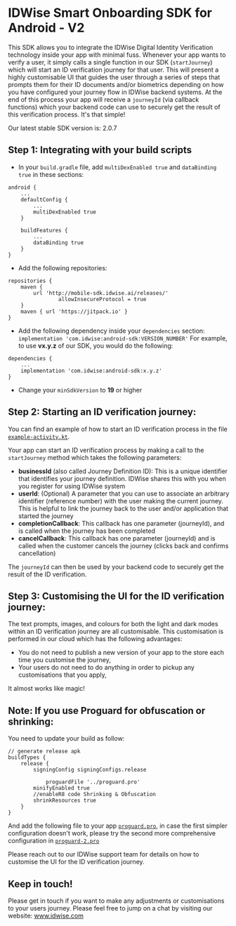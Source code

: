 # IDWise Smart Onboarding SDK for Android - V2
This SDK allows you to integrate the IDWise Digital Identity Verification technology inside your app with minimal fuss. Whenever your app wants to verify a user, it simply calls a single function in our SDK (`startJourney`) which will start an ID verification journey for that user. This will present a highly customisable UI that guides the user through a series of steps that prompts them for their ID documents and/or biometrics depending on how you have configured your journey flow in IDWise backend systems. At the end of this process your app will receive a `journeyId` (via callback functions) which your backend code can use to securely get the result of this verification process. It's that simple!

Our latest stable SDK version is:
2.0.7

## Step 1: Integrating with your build scripts
- In your `build.gradle` file, add `multiDexEnabled true` and `dataBinding true` in these sections:
```
android {
	...
	defaultConfig {
		...
		multiDexEnabled true
	}

	buildFeatures {
		...
		dataBinding true
	}
}
```
- Add the following repositories:
```
repositories {
	maven { 
		url 'http://mobile-sdk.idwise.ai/releases/' 
            	allowInsecureProtocol = true
	}
	maven { url 'https://jitpack.io' }
}
```
- Add the following dependency inside your `dependencies` section: `implementation 'com.idwise:android-sdk:VERSION_NUMBER'`
  For example, to use **vx.y.z** of our SDK, you would do the following:
```
dependencies {
	...
	implementation 'com.idwise:android-sdk:x.y.z'
}
```
- Change your `minSdkVersion` to **19** or higher

## Step 2: Starting an ID verification journey:
You can find an example of how to start an ID verification process in the file [`example-activity.kt`](example-activity.kt).

Your app can start an ID verification process by making a call to the `startJourney` method which takes the following parameters:

* **businessId** (also called Journey Definition ID): This is a unique identifier that identifies your journey definition. IDWise shares this with you when you register for using IDWise system
* **userId**: (Optional) A parameter that you can use to associate an arbitrary identifier (reference number) with the user making the current journey. This is helpful to link the journey back to the user and/or application that started the journey
* **completionCallback**: This callback has one parameter (journeyId), and is called when the journey has been completed
* **cancelCallback**: This callback has one parameter (journeyId) and is called when the customer cancels the journey (clicks back and confirms cancellation)

The `journeyId` can then be used by your backend code to securely get the result of the ID verification.

## Step 3: Customising the UI for the ID verification journey:

The text prompts, images, and colours for both the light and dark modes within an ID verification journey are all customisable. This customisation is performed in our cloud which has the following advantages:

* You do not need to publish a new version of your app to the store each time you customise the journey,
* Your users do not need to do anything in order to pickup any customisations that you apply,

It almost works like magic!

## Note: If you use Proguard for obfuscation or shrinking:
You need to update your build as follow:

	// generate release apk
	buildTypes {
		release {
			signingConfig signingConfigs.release

				proguardFile '../proguard.pro'
			minifyEnabled true
			//enableR8 code Shrinking & Obfuscation
			shrinkResources true
		}
	}

And add the following file to your app [`proguard.pro`](proguard.pro), in case the first simpler configuration doesn't work, please try the second more comprehensive configuration in [`proguard-2.pro`](proguard-2.pro)

Please reach out to our IDWise support team for details on how to customise the UI for the ID verification journey.

## Keep in touch!
Please get in touch if you want to make any adjustments or customisations to your users journey.
Please feel free to jump on a chat by visiting our website: www.idwise.com
